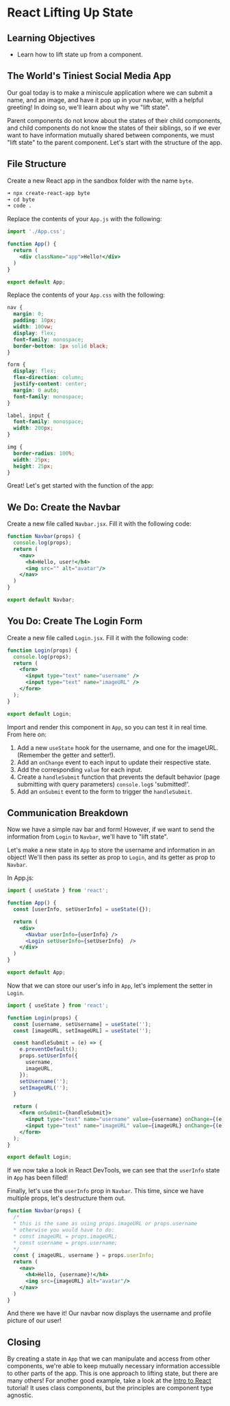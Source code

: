 # React Lifting Up State

## Learning Objectives
- Learn how to lift state up from a component.

## The World's Tiniest Social Media App

Our goal today is to make a miniscule application where we can submit a name, and an image, and have it pop up in your navbar, with a helpful greeting! In doing so, we'll learn about why we "lift state".

Parent components do not know about the states of their child components, and child components do not know the states of their siblings, so if we ever want to have information mutually shared between components, we must "lift state" to the parent component. Let's start with the structure of the app.

## File Structure

Create a new React app in the sandbox folder with the name `byte`.

```sh
➜ npx create-react-app byte
➜ cd byte
➜ code .
```

Replace the contents of your `App.js` with the following:

```jsx
import './App.css';

function App() {
  return (
    <div className="app">Hello!</div>
  )
}

export default App;
```

Replace the contents of your `App.css` with the following:

```css
nav {
  margin: 0;
  padding: 10px;
  width: 100vw;
  display: flex;
  font-family: monospace;
  border-bottom: 1px solid black;
}

form {
  display: flex;
  flex-direction: column;
  justify-content: center;
  margin: 0 auto;
  font-family: monospace;
}

label, input {
  font-family: monospace;
  width: 200px;
}

img {
  border-radius: 100%;
  width: 25px;
  height: 25px;
}
```

Great! Let's get started with the function of the app:

## We Do: Create the Navbar

Create a new file called `Navbar.jsx`. Fill it with the following code:

```jsx
function Navbar(props) {
  console.log(props);
  return (
    <nav>
      <h4>Hello, user!</h4>
      <img src="" alt="avatar"/>
    </nav>
  )
}

export default Navbar;
```

## You Do: Create The Login Form

Create a new file called `Login.jsx`. Fill it with the following code:

```jsx
function Login(props) {
  console.log(props);
  return (
    <form>
      <input type="text" name="username" />
      <input type="text" name="imageURL" />
    </form>
  );
}

export default Login;
```

Import and render this component in `App`, so you can test it in real time. From here on:
1. Add a new `useState` hook for the username, and one for the imageURL. (Remember the getter and setter!).
1. Add an `onChange` event to each input to update their respective state.
1. Add the corresponding `value` for each input.
1. Create a `handleSubmit` function that prevents the default behavior (page submitting with query parameters) `console.log`s 'submitted!'.
1. Add an `onSubmit` event to the form to trigger the `handleSubmit`.

## Communication Breakdown

Now we have a simple nav bar and form! However, if we want to send the information from `Login` to `Navbar`, we'll have to "lift state".

Let's make a new state in `App` to store the username and information in an object! We'll then pass its setter as prop to `Login`, and its getter as prop to `Navbar`.

In App.js:

```jsx
import { useState } from 'react';

function App() {
  const [userInfo, setUserInfo] = useState({});

  return (
    <div>
      <Navbar userInfo={userInfo} />
      <Login setUserInfo={setUserInfo}  />
    </div>
  )
}

export default App;
```

Now that we can store our user's info in `App`, let's implement the setter in `Login`.

```jsx
import { useState } from 'react';

function Login(props) {
  const [username, setUsername] = useState('');
  const [imageURL, setImageURL] = useState('');

  const handleSubmit = (e) => {
    e.preventDefault();
    props.setUserInfo({
      username,
      imageURL,
    });
    setUsername('');
    setImageURL('');
  }

  return (
    <form onSubmit={handleSubmit}>
      <input type="text" name="username" value={username} onChange={(e) => setUsername(e.target.value)}/>
      <input type="text" name="imageURL" value={imageURL} onChange={(e) => setImageURL(e.target.value) }/>
    </form>
  );
}

export default Login;
```

If we now take a look in React DevTools, we can see that the `userInfo` state in `App` has been filled!

Finally, let's use the `userInfo` prop in `Navbar`. This time, since we have multiple props, let's destructure them out.

```jsx
function Navbar(props) {
  /* 
  * this is the same as using props.imageURL or props.username
  * otherwise you would have to do:
  * const imageURL = props.imageURL;
  * const username = props.username;
  */
  const { imageURL, username } = props.userInfo;
  return (
    <nav>
      <h4>Hello, {username}!</h4>
      <img src={imageURL} alt="avatar"/>
    </nav>
  )
}
```

And there we have it! Our navbar now displays the username and profile picture of our user!

## Closing

By creating a state in `App` that we can manipulate and access from other components, we're able to keep mutually necessary information accessible to other parts of the app. This is one approach to lifting state, but there are many others! For another good example, take a look at the [Intro to React](https://reactjs.org/tutorial/tutorial.html#lifting-state-up) tutorial! It uses class components, but the principles are component type agnostic.
